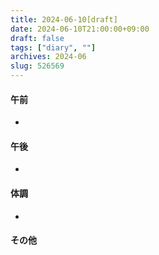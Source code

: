 ```yaml
---
title: 2024-06-10[draft]
date: 2024-06-10T21:00:00+09:00
draft: false
tags: ["diary", ""]
archives: 2024-06
slug: 526569
---
```

#### 午前
- 
#### 午後
- 
#### 体調
- 
#### その他